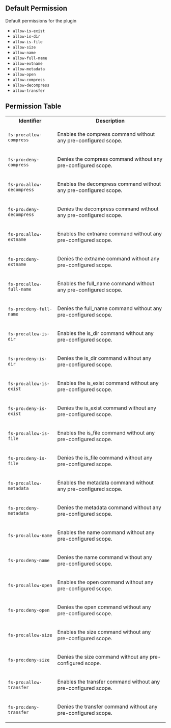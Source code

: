 ## Default Permission

Default permissions for the plugin

- `allow-is-exist`
- `allow-is-dir`
- `allow-is-file`
- `allow-size`
- `allow-name`
- `allow-full-name`
- `allow-extname`
- `allow-metadata`
- `allow-open`
- `allow-compress`
- `allow-decompress`
- `allow-transfer`

## Permission Table

<table>
<tr>
<th>Identifier</th>
<th>Description</th>
</tr>


<tr>
<td>

`fs-pro:allow-compress`

</td>
<td>

Enables the compress command without any pre-configured scope.

</td>
</tr>

<tr>
<td>

`fs-pro:deny-compress`

</td>
<td>

Denies the compress command without any pre-configured scope.

</td>
</tr>

<tr>
<td>

`fs-pro:allow-decompress`

</td>
<td>

Enables the decompress command without any pre-configured scope.

</td>
</tr>

<tr>
<td>

`fs-pro:deny-decompress`

</td>
<td>

Denies the decompress command without any pre-configured scope.

</td>
</tr>

<tr>
<td>

`fs-pro:allow-extname`

</td>
<td>

Enables the extname command without any pre-configured scope.

</td>
</tr>

<tr>
<td>

`fs-pro:deny-extname`

</td>
<td>

Denies the extname command without any pre-configured scope.

</td>
</tr>

<tr>
<td>

`fs-pro:allow-full-name`

</td>
<td>

Enables the full_name command without any pre-configured scope.

</td>
</tr>

<tr>
<td>

`fs-pro:deny-full-name`

</td>
<td>

Denies the full_name command without any pre-configured scope.

</td>
</tr>

<tr>
<td>

`fs-pro:allow-is-dir`

</td>
<td>

Enables the is_dir command without any pre-configured scope.

</td>
</tr>

<tr>
<td>

`fs-pro:deny-is-dir`

</td>
<td>

Denies the is_dir command without any pre-configured scope.

</td>
</tr>

<tr>
<td>

`fs-pro:allow-is-exist`

</td>
<td>

Enables the is_exist command without any pre-configured scope.

</td>
</tr>

<tr>
<td>

`fs-pro:deny-is-exist`

</td>
<td>

Denies the is_exist command without any pre-configured scope.

</td>
</tr>

<tr>
<td>

`fs-pro:allow-is-file`

</td>
<td>

Enables the is_file command without any pre-configured scope.

</td>
</tr>

<tr>
<td>

`fs-pro:deny-is-file`

</td>
<td>

Denies the is_file command without any pre-configured scope.

</td>
</tr>

<tr>
<td>

`fs-pro:allow-metadata`

</td>
<td>

Enables the metadata command without any pre-configured scope.

</td>
</tr>

<tr>
<td>

`fs-pro:deny-metadata`

</td>
<td>

Denies the metadata command without any pre-configured scope.

</td>
</tr>

<tr>
<td>

`fs-pro:allow-name`

</td>
<td>

Enables the name command without any pre-configured scope.

</td>
</tr>

<tr>
<td>

`fs-pro:deny-name`

</td>
<td>

Denies the name command without any pre-configured scope.

</td>
</tr>

<tr>
<td>

`fs-pro:allow-open`

</td>
<td>

Enables the open command without any pre-configured scope.

</td>
</tr>

<tr>
<td>

`fs-pro:deny-open`

</td>
<td>

Denies the open command without any pre-configured scope.

</td>
</tr>

<tr>
<td>

`fs-pro:allow-size`

</td>
<td>

Enables the size command without any pre-configured scope.

</td>
</tr>

<tr>
<td>

`fs-pro:deny-size`

</td>
<td>

Denies the size command without any pre-configured scope.

</td>
</tr>

<tr>
<td>

`fs-pro:allow-transfer`

</td>
<td>

Enables the transfer command without any pre-configured scope.

</td>
</tr>

<tr>
<td>

`fs-pro:deny-transfer`

</td>
<td>

Denies the transfer command without any pre-configured scope.

</td>
</tr>
</table>
